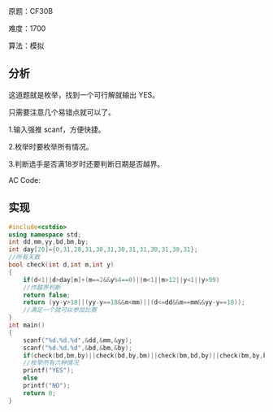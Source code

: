 原题：CF30B

难度：1700

算法：模拟

## 分析

这道题就是枚举，找到一个可行解就输出 YES。

只需要注意几个易错点就可以了。

1.输入强推 scanf，方便快捷。

2.枚举时要枚举所有情况。

3.判断选手是否满18岁时还要判断日期是否越界。

AC Code:

## 实现

```cpp
#include<cstdio>
using namespace std;
int dd,mm,yy,bd,bm,by;
int day[20]={0,31,28,31,30,31,30,31,31,30,31,30,31};
//所有天数 
bool check(int d,int m,int y)
{
	if(d<1||d>day[m]+(m==2&&y%4==0)||m<1||m>12||y<1||y>99)
	//作越界判断 
	return false;
	return (yy-y>18||(yy-y==18&&m<mm)||(d<=dd&&m==mm&&yy-y==18));
	//满足一个就可以参加比赛 
}
int main()
{
	scanf("%d.%d.%d",&dd,&mm,&yy);
	scanf("%d.%d.%d",&bd,&bm,&by);
	if(check(bd,bm,by)||check(bd,by,bm)||check(bm,bd,by)||check(bm,by,bd)||check(by,bd,bm)||check(by,bm,bd))
	//枚举所有六种情况 
	printf("YES");
	else
	printf("NO");
	return 0;
}
```